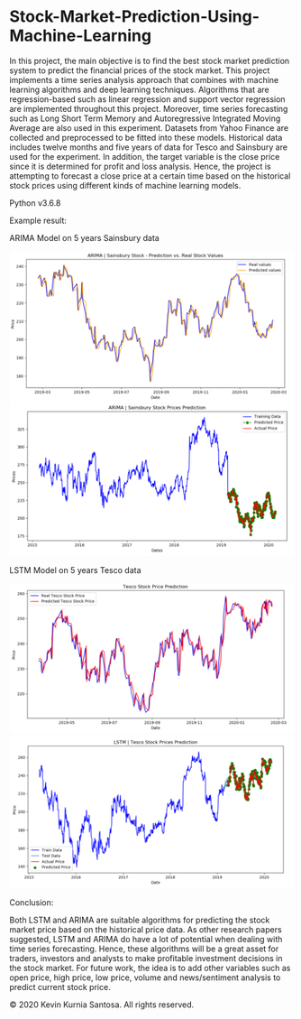 # Stock-Market-Prediction-Using-Machine-Learning

In this project, the main objective is to find the best stock market prediction system to predict the financial
prices of the stock market. This project implements a time series analysis approach that combines with
machine learning algorithms and deep learning techniques. Algorithms that are regression-based such as
linear regression and support vector regression are implemented throughout this project. Moreover, time
series forecasting such as Long Short Term Memory and Autoregressive Integrated Moving Average are
also used in this experiment. Datasets from Yahoo Finance are collected and preprocessed to be fitted into
these models. Historical data includes twelve months and five years of data for Tesco and Sainsbury are
used for the experiment. In addition, the target variable is the close price since it is determined for profit
and loss analysis. Hence, the project is attempting to forecast a close price at a certain time based on the
historical stock prices using different kinds of machine learning models.

Python v3.6.8

Example result:

ARIMA Model on 5 years Sainsbury data

<img src="results/sainsbury/arima/best-arima-model-result-comparison-sainsbury-5y.PNG">

<img src="results/sainsbury/arima/best-arima-model-overall-view-sainsbury-5y.PNG">

LSTM Model on 5 years Tesco data

<img src="results/tesco/lstm/test12-result-comparison-tesco-5y.PNG">

<img src="results/tesco/lstm/test12-overall-view-tesco-5y.PNG">

Conclusion:

Both LSTM and ARIMA are suitable algorithms for predicting the stock market price based on the historical price data. As other research papers suggested, LSTM and ARIMA do have a lot of potential when dealing with time series forecasting. Hence, these algorithms will be a great asset for traders, investors and analysts to make profitable investment decisions in the stock market. For future work, the idea is to add other variables such as open price, high price, low price, volume and news/sentiment analysis to predict current stock price.

© 2020 Kevin Kurnia Santosa. All rights reserved.
